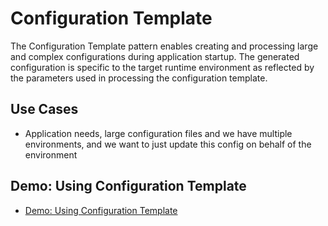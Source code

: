 # Configuration Template

The Configuration Template pattern enables creating and processing large and complex configurations during application startup. The generated configuration is specific to the target runtime environment as reflected by the parameters used in processing the configuration template.

## Use Cases 

* Application needs, large configuration files and we have multiple environments, and we want to just update this config on behalf of the environment

## Demo: Using Configuration Template

* [Demo: Using Configuration Template](./01-using-configuration-template/readme.md)
